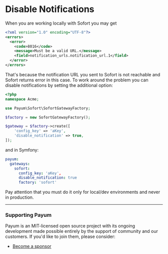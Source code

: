 # Disable Notifications

When you are working locally with Sofort you may get

```xml
<?xml version="1.0" encoding="UTF-8"?>
<errors>
  <error>
    <code>8016</code>
    <message>Must be a valid URL.</message>
    <field>notification_urls.notification_url.1</field>
  </error>
</errors>
```

That's because the notification URL you sent to Sofort is not reachable and Sofort returns error in this case. To work around the problem you can disable notifications by setting the additional option:

```php
<?php
namespace Acme;

use Payum\Sofort\SofortGatewayFactory;

$factory = new SofortGatewayFactory();

$gateway = $factory->create([
    'config_key' => 'aKey',
    'disable_notification' => true,
]);
```

and in Symfony:

```yaml
payum:
  gateways:
    sofort:
      config_key: 'aKey',
      disable_notification: true            
      factory: 'sofort'
```

Pay attention that you must do it only for local/dev environments and never in production.

***

### Supporting Payum

Payum is an MIT-licensed open source project with its ongoing development made possible entirely by the support of community and our customers. If you'd like to join them, please consider:

* [Become a sponsor](https://github.com/sponsors/Payum)
